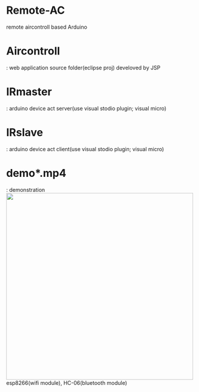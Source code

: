 # Remote-AC
remote aircontroll based Arduino

# Aircontroll
: web application source folder(eclipse proj) develoved by JSP

# IRmaster 
: arduino device act server(use visual stodio plugin; visual micro)

# IRslave
: arduino device act client(use visual stodio plugin; visual micro)

# demo*.mp4
: demonstration 
<br>
<img src="https://user-images.githubusercontent.com/33401047/37578013-350338b0-2b79-11e8-8195-87fc8d94e6a8.png" width="500"/>
esp8266(wifi module), HC-06(bluetooth module)
